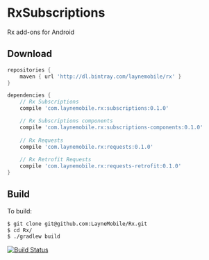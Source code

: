 # RxSubscriptions
Rx add-ons for Android

## Download
```groovy
repositories {
    maven { url 'http://dl.bintray.com/laynemobile/rx' }
}

dependencies {
    // Rx Subscriptions
    compile 'com.laynemobile.rx:subscriptions:0.1.0'

    // Rx Subscriptions components
    compile 'com.laynemobile.rx:subscriptions-components:0.1.0'
    
    // Rx Requests
    compile 'com.laynemobile.rx:requests:0.1.0'
    
    // Rx Retrofit Requests
    compile 'com.laynemobile.rx:requests-retrofit:0.1.0'
}
```
## Build

To build:

```bash
$ git clone git@github.com:LayneMobile/Rx.git
$ cd Rx/
$ ./gradlew build
```

[![Build Status](https://travis-ci.org/LayneMobile/Rx.svg?branch=master)](https://travis-ci.org/LayneMobile/RxSubscriptions/builds)
